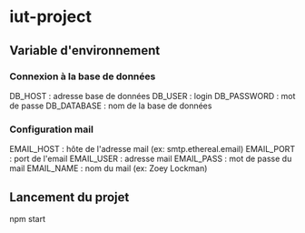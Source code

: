 # iut-project

## Variable d'environnement

### Connexion à la base de données
DB_HOST : adresse base de données
DB_USER : login
DB_PASSWORD : mot de passe
DB_DATABASE : nom de la base de données

### Configuration mail
EMAIL_HOST : hôte de l'adresse mail (ex: smtp.ethereal.email)
EMAIL_PORT : port de l'email
EMAIL_USER : adresse mail
EMAIL_PASS : mot de passe du mail
EMAIL_NAME : nom du mail (ex: Zoey Lockman)

## Lancement du projet
npm start
